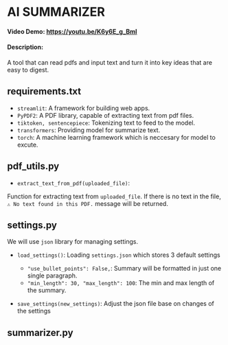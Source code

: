 # AI SUMMARIZER
#### Video Demo:  <https://youtu.be/K6y6E_g_BmI>
#### Description:
A tool that can read pdfs and input text and turn it into key ideas that are easy to digest.
## requirements.txt
- `streamlit`: A framework for building web apps.
- `PyPDF2`: A PDF library, capable of extracting text from pdf files.
- `tiktoken, sentencepiece`: Tokenizing text to feed to the model.
- `transformers`: Providing model for summarize text.
- `torch`: A machine learning framework which is neccesary for model to excute.
## pdf_utils.py
- `extract_text_from_pdf(uploaded_file)`:

Function for extracting text from `uploaded_file`.
If there is no text in the file, `⚠️ No text found in this PDF.` message will be returned.

## settings.py

We will use `json` library for managing settings.

- `load_settings()`:
Loading `settings.json` which stores 3 default settings
  - `"use_bullet_points": False,`: Summary will be formatted in just one single paragraph.
  - `"min_length": 30, "max_length": 100`: The min and max length of the summary.

- `save_settings(new_settings)`: Adjust the json file base on changes of the settings

## summarizer.py


